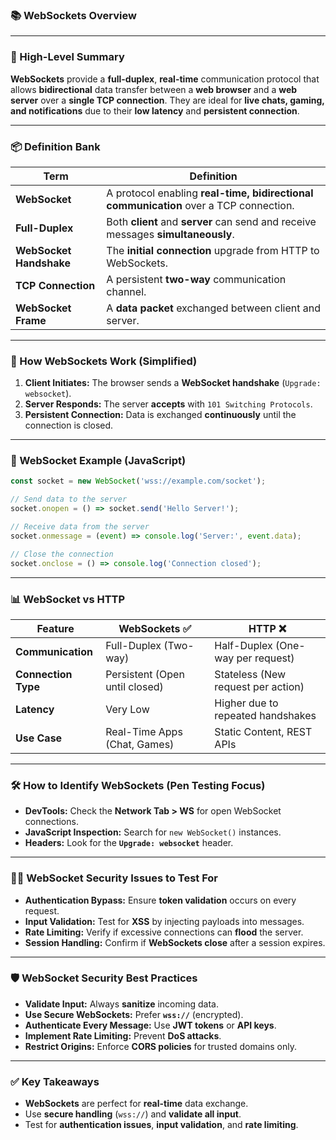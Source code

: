 ### 📚 WebSockets Overview

---

### 🚀 High-Level Summary

**WebSockets** provide a **full-duplex**, **real-time** communication protocol that allows **bidirectional** data transfer between a **web browser** and a **web server** over a **single TCP connection**. They are ideal for **live chats, gaming, and notifications** due to their **low latency** and **persistent connection**.

---

### 📦 Definition Bank

|**Term**|**Definition**|
|---|---|
|**WebSocket**|A protocol enabling **real-time, bidirectional communication** over a TCP connection.|
|**Full-Duplex**|Both **client** and **server** can send and receive messages **simultaneously**.|
|**WebSocket Handshake**|The **initial connection** upgrade from HTTP to WebSockets.|
|**TCP Connection**|A persistent **two-way** communication channel.|
|**WebSocket Frame**|A **data packet** exchanged between client and server.|

---

### 📡 How WebSockets Work (Simplified)

1. **Client Initiates:** The browser sends a **WebSocket handshake** (`Upgrade: websocket`).
2. **Server Responds:** The server **accepts** with `101 Switching Protocols`.
3. **Persistent Connection:** Data is exchanged **continuously** until the connection is closed.

---

### 🧩 WebSocket Example (JavaScript)

```javascript
const socket = new WebSocket('wss://example.com/socket');

// Send data to the server
socket.onopen = () => socket.send('Hello Server!');

// Receive data from the server
socket.onmessage = (event) => console.log('Server:', event.data);

// Close the connection
socket.onclose = () => console.log('Connection closed');
```

---

### 📊 WebSocket vs HTTP

|**Feature**|**WebSockets** ✅|**HTTP** ❌|
|---|---|---|
|**Communication**|Full-Duplex (Two-way)|Half-Duplex (One-way per request)|
|**Connection Type**|Persistent (Open until closed)|Stateless (New request per action)|
|**Latency**|Very Low|Higher due to repeated handshakes|
|**Use Case**|Real-Time Apps (Chat, Games)|Static Content, REST APIs|

---

### 🛠️ How to Identify WebSockets (Pen Testing Focus)

- **DevTools:** Check the **Network Tab > WS** for open WebSocket connections.
- **JavaScript Inspection:** Search for `new WebSocket()` instances.
- **Headers:** Look for the **`Upgrade: websocket`** header.

---

### 🕵️‍♂️ WebSocket Security Issues to Test For

- **Authentication Bypass:** Ensure **token validation** occurs on every request.
- **Input Validation:** Test for **XSS** by injecting payloads into messages.
- **Rate Limiting:** Verify if excessive connections can **flood** the server.
- **Session Handling:** Confirm if **WebSockets close** after a session expires.

---

### 🛡️ WebSocket Security Best Practices

- **Validate Input:** Always **sanitize** incoming data.
- **Use Secure WebSockets:** Prefer **`wss://`** (encrypted).
- **Authenticate Every Message:** Use **JWT tokens** or **API keys**.
- **Implement Rate Limiting:** Prevent **DoS attacks**.
- **Restrict Origins:** Enforce **CORS policies** for trusted domains only.

---

### ✅ Key Takeaways

- **WebSockets** are perfect for **real-time** data exchange.
- Use **secure handling** (`wss://`) and **validate all input**.
- Test for **authentication issues**, **input validation**, and **rate limiting**.